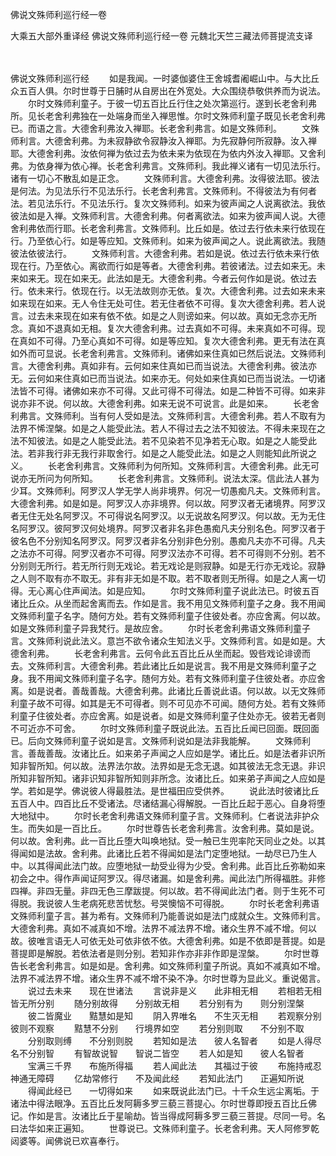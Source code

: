 佛说文殊师利巡行经一卷


大乘五大部外重译经
佛说文殊师利巡行经一卷
元魏北天竺三藏法师菩提流支译


　　

佛说文殊师利巡行经
　　如是我闻。一时婆伽婆住王舍城耆阇崛山中。与大比丘众五百人俱。尔时世尊于日脯时从自房出在外宽处。大众围绕恭敬供养而为说法。
　　尔时文殊师利童子。于彼一切五百比丘行住之处次第巡行。遂到长老舍利弗所。见长老舍利弗独在一处端身而坐入禅思惟。尔时文殊师利童子既见长老舍利弗已。而语之言。大德舍利弗汝入禅耶。长老舍利弗言。如是文殊师利。
　　文殊师利言。大德舍利弗。为未寂静欲令寂静汝入禅耶。为先寂静何所寂静。汝入禅耶。大德舍利弗。汝依何禅为依过去为依未来为依现在为依内外汝入禅耶。又舍利弗。为依身禅为依心禅。长老舍利弗言。文殊师利。我此禅义诸有一切见法乐行。诸有一切心不散乱如是正念。
　　文殊师利言。大德舍利弗。汝得彼法耶。彼法是何法。为见法乐行不见法乐行。长老舍利弗言。文殊师利。不得彼法为有何者法。若见法乐行。不见法乐行。复次文殊师利。如来为彼声闻之人说离欲法。我依彼法如是入禅。文殊师利言。大德舍利弗。何者离欲法。如来为彼声闻人说。大德舍利弗依而行耶。长老舍利弗言。文殊师利。比丘如是。依过去行依未来行依现在行。乃至依心行。如是等应知。文殊师利。如来为彼声闻之人。说此离欲法。我随彼法依彼法行。
　　文殊师利言。大德舍利弗。若如是说。依过去行依未来行依现在行。乃至依心。离欲而行如是等者。大德舍利弗。若彼诸法。过去如来无。未来如来无。现在如来无。此法如是无。大德舍利弗。今者云何作如是说。依过去行。依未来行。依现在行。以无法故则亦无依。复次。大德舍利弗。过去如来未来如来现在如来。无人令住无处可住。若无住者依不可得。复次大德舍利弗。若人说言。过去未来现在如来有依不依。如是之人则谤如来。何以故。真如无念亦无所念。真如不退真如无相。复次大德舍利弗。过去真如不可得。未来真如不可得。现在真如不可得。乃至心真如不可得。如是等应知。复次大德舍利弗。更无有法在真如外而可显说。长老舍利弗言。文殊师利。诸佛如来住真如已然后说法。文殊师利言。大德舍利弗。真如非有。云何如来住真如已而当说法。大德舍利弗。彼法亦无。云何如来住真如已而当说法。如来亦无。何处如来住真如已而当说法。一切诸法皆不可得。诸佛如来亦不可得。又此可得不可得法。如是二种皆不可得。如来非说亦非不说。何以故。大德舍利弗。如来无说不可说言。此是如来。
　　长老舍利弗言。文殊师利。当有何人受如是法。文殊师利言。大德舍利弗。若人不取有为法界不悕涅槃。如是之人能受此法。若人不得过去之法不知彼法。不得未来现在之法不知彼法。如是之人能受此法。若不见染若不见净若无心取。如是之人能受此法。若非我行非无我行非取舍行。如是之人能受此法。如是之人则能知此所说之义。
　　长老舍利弗言。文殊师利为何所知。文殊师利言。大德舍利弗。此无可说亦无所问为何所知。
　　长老舍利弗言。文殊师利。说法太深。信此法人甚为少耳。文殊师利。阿罗汉人学无学人尚非境界。何况一切愚痴凡夫。文殊师利言。大德舍利弗。如是如是。阿罗汉人亦非境界。何以故。阿罗汉者无诸境界。阿罗汉者无住无处名阿罗汉。不可得说名阿罗汉。以无说故名阿罗汉。何以故。无为无住名阿罗汉。彼阿罗汉何处境界。阿罗汉者非名非色愚痴凡夫分别名色。阿罗汉者于彼名色不分别知名阿罗汉。阿罗汉者非名分别非色分别。愚痴凡夫亦不可得。凡夫之法亦不可得。阿罗汉者亦不可得。阿罗汉法亦不可得。若不可得则不分别。若不分别则无所行。若无所行则无戏论。若无戏论是则寂静。如是无行亦无戏论。寂静之人则不取有亦不取无。非有非无如是不取。若不取者则无所得。如是之人离一切得。无心离心住声闻法。如是应知。
　　尔时文殊师利童子说此法已。时彼五百诸比丘众。从坐而起舍离而去。作如是言。我不用见文殊师利童子之身。我不用闻文殊师利童子名字。随何方处。若有文殊师利童子住彼处者。亦应舍离。何以故。如是文殊师利童子异我梵行。是故应舍。
　　尔时长老舍利弗语文殊师利童子言。文殊师利说此法义。意岂不欲令诸众生知法义乎。文殊师利言。如是如是。大德舍利弗。
　　长老舍利弗言。云何令此五百比丘从坐而起。毁呰戏论诽谤而去。文殊师利言。大德舍利弗。若此诸比丘如是说言。我不用是文殊师利童子之身。我不用闻文殊师利童子名字。随何方处。若有文殊师利童子住彼处者。亦应舍离。如是说者。善哉善哉。大德舍利弗。此诸比丘善说此语。何以故。以无文殊师利童子故不可得。如其是无不可得者。则不可见亦不可闻。随何方处。若有文殊师利童子住彼处者。亦应舍离。如是说者。如是文殊师利童子住处亦无。彼若无者则不可近亦不可舍。
　　尔时文殊师利童子既说此法。五百比丘闻已回面。既回面已。后向文殊师利童子说如是言。文殊师利说如是法非我能解。
　　文殊师利言。善哉善哉。汝诸比丘。如来弟子声闻之人应如是学。诸比丘。如是法者非识所知非智所知。何以故。法界法尔故。法界如是无念无退。如其彼法无念无退。非识所知非智所知。诸非识知非智所知则非所念。汝诸比丘。如来弟子声闻之人应如是学。若如是学。佛说彼人得最胜法。是世福田应受供养。
　　说此法时彼诸比丘五百人中。四百比丘不受诸法。尽诸结漏心得解脱。一百比丘起于恶心。自身将堕大地狱中。
　　尔时长老舍利弗语文殊师利童子言。文殊师利。仁者说法非护众生。而失如是一百比丘。
　　尔时世尊告长老舍利弗言。汝舍利弗。莫如是说。何以故。舍利弗。此一百比丘堕大叫唤地狱。受一触已生兜率陀天同业之处。以其得闻如是法故。舍利弗。此诸比丘若不得闻如是法门定堕地狱。一劫尽已乃生人中。以其得闻此法门故。应堕地狱一劫受业得为少受。舍利弗。此百比丘弥勒如来初会之中。得作声闻证阿罗汉。得尽诸漏。如是舍利弗。闻此法门所得福胜。非修四禅。非四无量。非四无色三摩跋提。何以故。若不得闻此法门者。则于生死不可得脱。我说彼人生老病死悲苦忧愁。号哭懊恼不可得脱。
　　尔时长老舍利弗语文殊师利童子言。甚为希有。文殊师利乃能善说如是法门成就众生。文殊师利言。大德舍利弗。真如不减真如不增。法界不减法界不增。诸众生界不减不增。何以故。彼唯言语无人可依无处可依非依不依。大德舍利弗。如是不依即是菩提。如是菩提即是解脱。若依法者是则分别。若知非作亦非非作即是涅槃。
　　尔时世尊告长老舍利弗言。如是如是。舍利弗。如文殊师利童子所说。真如不减真如不增。法界不减法界不增。诸众生界不减不增不染不净。尔时世尊为显此义。重说偈言。
　　说过去未来　　现在世诸法
　　言说非是义　　此非相无相
　　若相若无相　　皆无所分别
　　随分别故得　　分别故无相
　　若分别有为　　则分别涅槃
　　彼二皆魔业　　黠慧如是知
　　阴入界唯名　　不生灭无相
　　若观察分别　　彼则不观察
　　黠慧不分别　　行境界如空
　　若分别则取　　不分别不取
　　分别取则缚　　不分别则脱
　　若知如是法　　彼人名智者
　　如是人得尽　　名不分别智
　　有智故说智　　智说二皆空
　　若人如是知　　彼人名智者
　　宝满三千界　　布施所得福
　　若人闻此法　　其福过于彼
　　布施持戒忍　　神通无障碍
　　亿劫常修行　　不及闻此经
　　若知此法门　　正遍知所说
　　得闻此经已　　一切得如来
　　如来既说此法门已。十千众生远尘离垢。于诸法中得法眼净。五百比丘发阿耨多罗三藐三菩提心。尔时世尊即授五百比丘佛记。作如是言。汝诸比丘于星喻劫。皆当得成阿耨多罗三藐三菩提。尽同一号。名曰法华如来正遍知。
　　世尊说已。文殊师利童子。长老舍利弗。天人阿修罗乾闼婆等。闻佛说已欢喜奉行。


